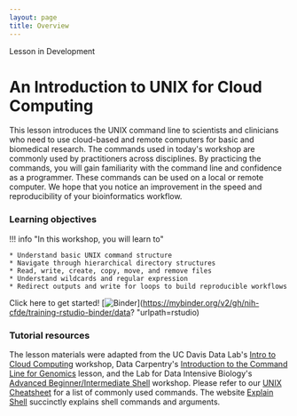 ```yaml
---
layout: page
title: Overview
---
```


<div class="banner"><span class="banner-text">Lesson in Development</span></div>


An Introduction to UNIX for Cloud Computing 
================================================

This lesson introduces the UNIX command line to scientists and clinicians who need to use cloud-based and remote computers for basic and biomedical research. The commands used in today's workshop are commonly used by practitioners across disciplines. By practicing the commands, you will gain familiarity with the command line and confidence as a programmer. These commands can be used on a local or remote computer. We hope that you notice an improvement in the speed and reproducibility of your bioinformatics workflow. 


### Learning objectives

!!! info "In this workshop, you will learn to"

    * Understand basic UNIX command structure 
    * Navigate through hierarchical directory structures
    * Read, write, create, copy, move, and remove files
    * Understand wildcards and regular expression 
    * Redirect outputs and write for loops to build reproducible workflows

Click here to get started! [![Binder](https://mybinder.org/badge_logo.svg)](https://mybinder.org/v2/gh/nih-cfde/training-rstudio-binder/data? "urlpath=rstudio)

### Tutorial resources 

The lesson materials were adapted from the UC Davis Data Lab's [Intro to Cloud Computing](https://ngs-docs.github.io/2021-august-remote-computing/) workshop, Data Carpentry's [Introduction to the Command Line for Genomics](https://datacarpentry.org/shell-genomics/) lesson, and the Lab for Data Intensive Biology's [Advanced Beginner/Intermediate Shell](https://dib-training.readthedocs.io/en/pub/2016-01-13-adv-beg-shell.html) workshop. 
Please refer to our [UNIX Cheatsheet](https://training.nih-cfde.org/en/latest/General-Tools/Cheat-Sheets/bash_cheatsheet/) for a list of commonly used commands.  The website [Explain Shell](https://explainshell.com/) succinctly explains shell commands and arguments.
